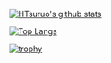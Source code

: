 [![HTsuruo's github stats](https://github-readme-stats.vercel.app/api?username=HTsuruo&&show_icons=true)](https://github.com/anuraghazra/github-readme-stats)

[![Top Langs](https://github-readme-stats.vercel.app/api/top-langs/?username=HTsuruo&layout=compact
)](https://github.com/anuraghazra/github-readme-stats)

[![trophy](https://github-profile-trophy.vercel.app/?username=HTsuruo)](https://github.com/HTsuruo "trophy")
